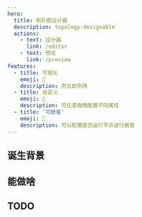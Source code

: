 ```yaml
---
hero:
  title: 拓扑图设计器
  description: topology-designable
  actions:
    - text: 设计器
      link: /editor
    - text: 预览
      link: /preview
features:
  - title: 可视化
    emoji: 💎
    description: 所见即所得
  - title: 自定义
    emoji: 🌈
    description: 可任意拖拽配置不同属性
  - title: '可嵌套'
    emoji: 🚀
    description: 可以配置是否运行节点进行嵌套
---
```


## 诞生背景

## 能做啥

## TODO
